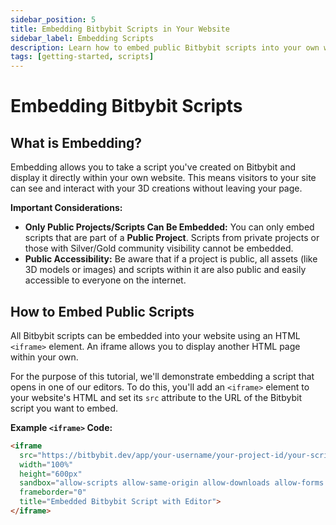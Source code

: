 ```yaml
---
sidebar_position: 5
title: Embedding Bitbybit Scripts in Your Website
sidebar_label: Embedding Scripts
description: Learn how to embed public Bitbybit scripts into your own website using iframes for broader sharing and integration.
tags: [getting-started, scripts]
---
```


# Embedding Bitbybit Scripts

## What is Embedding?

Embedding allows you to take a script you've created on Bitbybit and display it directly within your own website. This means visitors to your site can see and interact with your 3D creations without leaving your page.

**Important Considerations:**
*   **Only Public Projects/Scripts Can Be Embedded:** You can only embed scripts that are part of a **Public Project**. Scripts from private projects or those with Silver/Gold community visibility cannot be embedded.
*   **Public Accessibility:** Be aware that if a project is public, all assets (like 3D models or images) and scripts within it are also public and easily accessible to everyone on the internet.

## How to Embed Public Scripts

All Bitbybit scripts can be embedded into your website using an HTML `<iframe>` element. An iframe allows you to display another HTML page within your own.

For the purpose of this tutorial, we'll demonstrate embedding a script that opens in one of our editors. To do this, you'll add an `<iframe>` element to your website's HTML and set its `src` attribute to the URL of the Bitbybit script you want to embed.

**Example `<iframe>` Code:**

```html
<iframe 
  src="https://bitbybit.dev/app/your-username/your-project-id/your-script-id?editor=rete"
  width="100%" 
  height="600px"
  sandbox="allow-scripts allow-same-origin allow-downloads allow-forms allow-popups"
  frameborder="0"
  title="Embedded Bitbybit Script with Editor">
</iframe>